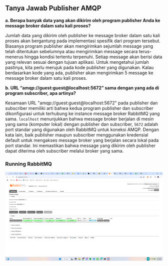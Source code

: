 ## Tanya Jawab Publisher AMQP

**a. Berapa banyak data yang akan dikirim oleh program publisher Anda ke message broker dalam satu kali proses?**

Jumlah data yang dikirim oleh publisher ke message broker dalam satu kali proses akan bergantung pada implementasi spesifik dari program tersebut. Biasanya program publisher akan mengirimkan sejumlah message yang telah ditentukan sebelumnya atau mengirimkan message secara terus-menerus hingga kondisi tertentu terpenuhi. Setiap message akan berisi data yang relevan sesuai dengan tujuan aplikasi. Untuk mengetahui jumlah pastinya, kita perlu merujuk pada kode publisher yang digunakan. Kalau berdasarkan kode yang ada, publisher akan mengirimkan 5 message ke message broker dalam satu kali proses.

**b. URL “amqp://guest:guest@localhost:5672” sama dengan yang ada di program subscriber, apa artinya?**

Kesamaan URL "amqp://guest:guest@localhost:5672" pada publisher dan subscriber memiliki arti bahwa kedua program publisher dan subscriber dikonfigurasi untuk terhubung ke instance message broker RabbitMQ yang sama. `localhost` menunjukkan bahwa message broker berjalan di mesin yang sama (komputer lokal) dengan publisher dan subscriber, `5672` adalah port standar yang digunakan oleh RabbitMQ untuk koneksi AMQP. Dengan kata lain, baik publisher maupun subscriber menggunakan kredensial default untuk mengakses message broker yang berjalan secara lokal pada port standar. Ini memastikan bahwa message yang dikirim oleh publisher dapat diterima oleh subscriber melalui broker yang sama.

### Running RabbitMQ

![RabbitMQ](./running_rabbitmq.png)